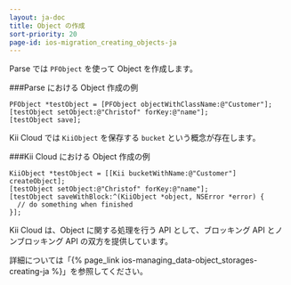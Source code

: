 ```yaml
---
layout: ja-doc
title: Object の作成
sort-priority: 20
page-id: ios-migration_creating_objects-ja
---
```

Parse では `PFObject` を使って Object を作成します。

###Parse における Object 作成の例
```objc
PFObject *testObject = [PFObject objectWithClassName:@"Customer"];
[testObject setObject:@"Christof" forKey:@"name"];
[testObject save];
```

Kii Cloud では `KiiObject` を保存する `bucket` という概念が存在します。

###Kii Cloud における Object 作成の例
```objc
KiiObject *testObject = [[Kii bucketWithName:@"Customer"] createObject];
[testObject setObject:@"Christof" forKey:@"name"];
[testObject saveWithBlock:^(KiiObject *object, NSError *error) {
  // do something when finished
}];
```

Kii Cloud は、Object に関する処理を行う API として、ブロッキング API とノンブロッキング API の双方を提供しています。

詳細については「{% page_link ios-managing_data-object_storages-creating-ja %}」を参照してください。
